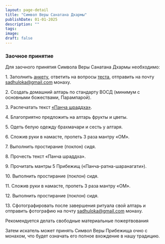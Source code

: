 ```yaml
---
layout: page-detail
title: "Символ Веры Санатана Дхармы"
publishDate: 01-01-2025
description: ""
tags:
image:
draft: false
---
```


### Заочное принятие

 Для заочного принятия Символа Веры Санатана Дхармы необходимо:

  
 1\. Заполнить [анкету](/simvol-very-anketa-2023/), ответить на вопросы [теста](/download/Тест%20перед%20Символом%20Веры.docx), отправить на почту [sadhuloka@gmail.com](mailto:sadhuloka@gmail.com) монаху.

 2\. Создать домашний алтарь по стандарту ВОСД (минимум с основными божествами, Парампарой).

 3\. Распечатать текст [«Панча шраддха»](/download/Пять%20верований.pdf).

 4\. Благоприятно предложить на алтарь фрукты и цветы.

 5\. Одеть белую одежду брахмачари и сесть у алтаря.

 6\. Сложив руки в намасте, пропеть 3 раза мантру «ОМ».

 7\. Выполнить простирание (поклон) сидя.

 8\. Прочесть текст «Панча шраддха».

 9\. Прочитать мантры 5 Прибежищ («Панча-ратна-шаранагати»).

 10\. Выполнить простирание (поклон) сидя.

 11\. Сложив руки в намасте, пропеть 3 раза мантру «ОМ».

 12\. Выполнить простирание (поклон) сидя.

 13\. Сфотографировать после завершения ритуала свой алтарь и отправить фотографию на почту [sadhuloka@gmail.com](mailto:sadhuloka@gmail.com) монаху.

  
 Рекомендуется делать свободные материальные пожертвования

  
 Затем искатель может принять Символ Веры Прибежища очно с монахом, что будет означать его полное вхождение в нашу традицию.
  
  

